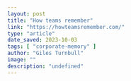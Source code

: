 ```yaml
---
layout: post
title: "How teams remember"
link: "https://howteamsremember.com/"
type: "article"
date_saved: 2023-10-03
tags: [ "corporate-memory" ]
author: "Giles Turnbull"
image: ""
description: "undefined"
---
```


